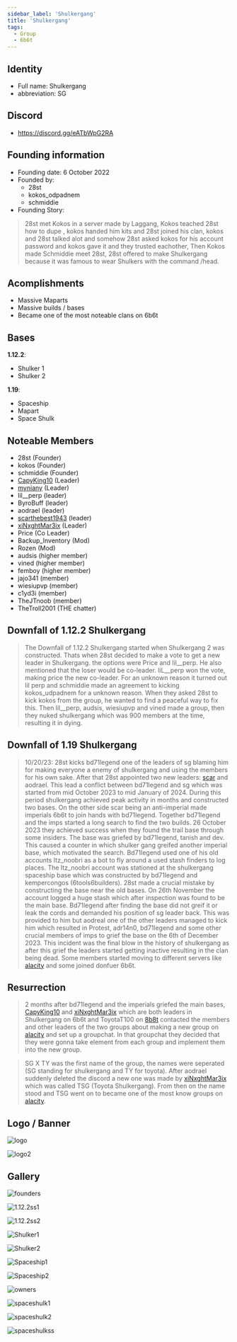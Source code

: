 ```yaml
---
sidebar_label: 'Shulkergang'
title: 'Shulkergang'
tags:
  - Group
  - 6b6t
---
```


## Identity
* Full name: Shulkergang
* abbreviation: SG

## Discord
* https://discord.gg/eATbWpG2RA

## Founding information
* Founding date: 6 October 2022
* Founded by: 
  * 28st
  * kokos_odpadnem
  * schmiddie
* Founding Story:
> 28st met Kokos in a server made by Laggang, Kokos teached 28st how to dupe , kokos handed him kits and 28st joined his clan, kokos and 28st talked alot and somehow 28st asked kokos for his account password and kokos gave it and they trusted eachother, Then Kokos made Schmiddie meet 28st, 28st offered to make Shulkergang because it was famous to wear Shulkers with the command /head.

## Acomplishments
- Massive Maparts
- Massive builds / bases
- Became one of the most noteable clans on 6b6t

## Bases
**1.12.2**:
- Shulker 1
- Shulker 2

**1.19**:
- Spaceship
- Mapart
- Space Shulk

## Noteable Members
- 28st (Founder)
- kokos (Founder)
- schmiddie (Founder)
- [CapyKing10](../Players/capy.md) (Leader)
- [myniany](../Players/myniany.md) (Leader)
- lil__perp (leader)
- ByroBuff (leader)
- aodrael (leader)
- [scarthebest1943](../Players/scar.md) (leader)
- [xiNxghtMar3ix](../Players/nxght.md) (Leader)
- Price (Co Leader)
- Backup_Inventory (Mod)
- Rozen (Mod)
- audsis (higher member)
- vined (higher member)
- femboy (higher member)
- jajo341 (member)
- wiesiupvp (member)
- c1yd3i (member)
- TheJTnoob (member)
- TheTroll2001 (THE chatter)

## Downfall of 1.12.2 Shulkergang
> The Downfall of 1.12.2 Shulkergang started when Shulkergang 2 was constructed. Thats when 28st decided to make a vote to get a new leader in Shulkergang. the options were Price and lil__perp. He also mentioned that the loser would be co-leader. liL__perp won the vote, making price the new co-leader. For an unknown reason it turned out lil perp and schmiddie made an agreement to kicking kokos_udpadnem for a unknown reason. When they asked 28st to kick kokos from the group, he wanted to find a peaceful way to fix this. Then lil__perp, audsis, wiesiupvp and vined made a group, then they nuked shulkergang which was 900 members at the time, resulting it in dying.

## Downfall of 1.19 Shulkergang
> 10/20/23: 28st kicks bd71legend one of the leaders of sg blaming him for making everyone a enemy of shulkergang and using the members for his own sake. After that 28st appointed two new leaders: [scar](../Players/scar.md) and aodrael. 
> This lead a conflict between bd71legend and sg which was started from mid October 2023 to mid January of 2024. 
> During this period shulkergang achieved peak activity in months and constructed two bases. 
> On the other side scar being an anti-imperial made imperials 6b6t to join hands with bd71legend. 
> Together bd71legend and the imps started a long search to find the two builds. 
> 26 October 2023 they achieved success when they found the trail base through some insiders.
> The base was griefed by bd71legend, tanish and dev.
> This caused a counter in which shulker gang greifed another imperial base, which motivated the search. 
> Bd71legend used one of his old accounts Itz_noobri as a bot to fly around a used stash finders to log places.
> The Itz_noobri account was stationed at the shulkergang spaceship base which was constructed by bd71legend and kempercongos (6tools6builders).
> 28st made a crucial mistake by constructing the base near the old bases.
> On 26th November the account logged a huge stash which after inspection was found to be the main base.
> Bd71legend after finding the base did not greif it or leak the cords and demanded his position of sg leader back.
>This was provided to him but aodreal one of the other leaders managed to kick him which resulted in Protest, adr14n0, bd71legend  and some other crucial members of imps to grief the base on the 6th of December 2023.
> This incident was the final blow in the history of shulkergang as after this grief the leaders started getting inactive resulting in the clan being dead.
> Some members started moving to different servers like [alacity](../MC%20Servers/alacity.md) and some joined donfuer 6b6t.

## Resurrection
> 2 months after bd71legend and the imperials griefed the main bases, [CapyKing10](../Players/capy.md) and [xiNxghtMar3ix](../Players/nxght.md) which are both leaders in Shulkergang on 6b6t and ToyotaT100 on [8b8t](../MC%20Servers/8b8t.md) contacted the members and other leaders of the two groups about making a new group on [alacity](../MC%20Servers/alacity.md) and set up a groupchat. In that groupchat they decided that they were gonna take element from each group and implement them into the new group.

> SG X TY was the first name of the group, the names were seperated (SG standing for shulkergang and TY for toyota). After aodrael suddenly deleted the discord a new one was made by [xiNxghtMar3ix](../Players/nxght.md) which was called TSG (Toyota Shulkergang). From then on the name stood and TSG went on to became one of the most know groups on [alacity](../MC%20Servers/alacity.md). 


## Logo / Banner
![logo](../../static/img/groups/shulkergang/logo.png)

![logo2](../../static/img/groups/shulkergang/logo2.png)

## Gallery
![founders](../../static/img/groups/shulkergang/founders.png)

![1.12.2ss1](../../static/img/groups/shulkergang/1.12.2ss1.png)

![1.12.2ss2](../../static/img/groups/shulkergang/1.12.2ss2.png)

![Shulker1](../../static/img/groups/shulkergang/Shulker1.png)

![Shulker2](../../static/img/groups/shulkergang/Shulker2.png)

![Spaceship1](../../static/img/groups/shulkergang/Spaceship1.png)

![Spaceship2](../../static/img/groups/shulkergang/Spaceship2.png)

![owners](../../static/img/groups/shulkergang/owners.png)

![spaceshulk1](../../static/img/groups/shulkergang/spaceshulk1.png)

![spaceshulk2](../../static/img/groups/shulkergang/spaceshulk2.png)

![spaceshulkss](../../static/img/groups/shulkergang/spaceshulkss.png)
